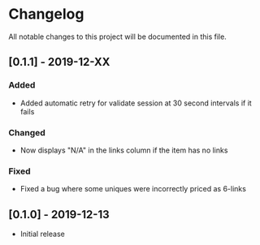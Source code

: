 # Changelog
All notable changes to this project will be documented in this file.

## [0.1.1] - 2019-12-XX
### Added
- Added automatic retry for validate session at 30 second intervals if it fails
### Changed
- Now displays "N/A" in the links column if the item has no links
### Fixed
- Fixed a bug where some uniques were incorrectly priced as 6-links

## [0.1.0] - 2019-12-13
- Initial release
